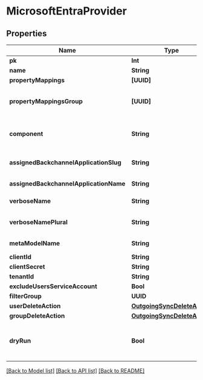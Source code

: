 # MicrosoftEntraProvider

## Properties
Name | Type | Description | Notes
------------ | ------------- | ------------- | -------------
**pk** | **Int** |  | [readonly] 
**name** | **String** |  | 
**propertyMappings** | **[UUID]** |  | [optional] 
**propertyMappingsGroup** | **[UUID]** | Property mappings used for group creation/updating. | [optional] 
**component** | **String** | Get object component so that we know how to edit the object | [readonly] 
**assignedBackchannelApplicationSlug** | **String** | Internal application name, used in URLs. | [readonly] 
**assignedBackchannelApplicationName** | **String** | Application&#39;s display Name. | [readonly] 
**verboseName** | **String** | Return object&#39;s verbose_name | [readonly] 
**verboseNamePlural** | **String** | Return object&#39;s plural verbose_name | [readonly] 
**metaModelName** | **String** | Return internal model name | [readonly] 
**clientId** | **String** |  | 
**clientSecret** | **String** |  | 
**tenantId** | **String** |  | 
**excludeUsersServiceAccount** | **Bool** |  | [optional] 
**filterGroup** | **UUID** |  | [optional] 
**userDeleteAction** | [**OutgoingSyncDeleteAction**](OutgoingSyncDeleteAction.md) |  | [optional] 
**groupDeleteAction** | [**OutgoingSyncDeleteAction**](OutgoingSyncDeleteAction.md) |  | [optional] 
**dryRun** | **Bool** | When enabled, provider will not modify or create objects in the remote system. | [optional] 

[[Back to Model list]](../README.md#documentation-for-models) [[Back to API list]](../README.md#documentation-for-api-endpoints) [[Back to README]](../README.md)


